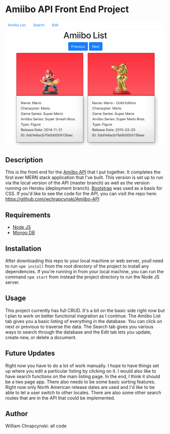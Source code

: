 # Amiibo API Front End Project

![example image](images/example.png)

## Description
This is the front end for the [Amiibo API](https://github.com/wchrapcynski/Amiibo-API) that I put together. It completes the first ever MERN stack application that I've built. This version is set up to run via the local version of the API (master branch) as well as the version running on Heroku (deployment branch). [Bootstrap](https://getbootstrap.com/) was used as a basis for CSS. If you'd like to see the code for the API, you can visit the repo here: https://github.com/wchrapcynski/Amiibo-API

## Requirements

- [Node JS](https://nodejs.org/en/)
- [Mongo DB](https://www.mongodb.com/download-center)

## Installation

After downloading this repo to your local machine or web server, youll need to run `npm install` from the root directory of the project to install any dependencies. If you're running in from your local machine, you can run the command `npm start` from instead the project directory to run the Node JS server.

## Usage

This project currently has full CRUD. It's a bit on the basic side right now but I plan to work on better functional inegration as I continue. The Amiibo List tab gives you a basic listing of everything in the database. You can click on next or previous to traverse the data. The Search tab gives you various ways to search through the database and the Edit tab lets you update, create new, or delete a document. 

## Future Updates

Right now you have to do a lot of work manually. I hope to have things set up where you edit a particular listing by clicking on it. I would also like to have search functions on the main listing page. In the end, I think it should be a two page app. There also needs to be some basic sorting features. Right now only North American release dates are used and I'd like to be able to let a user switch to other locales. There are also some other search routes that are in the API that could be implemented. 

## Author

William Chrapcynski: all code